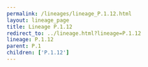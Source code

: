 ```yaml
---
permalink: /lineages/lineage_P.1.12.html
layout: lineage_page
title: Lineage P.1.12
redirect_to: ../lineage.html?lineage=P.1.12
lineage: P.1.12
parent: P.1
children: ['P.1.12']
---
```

